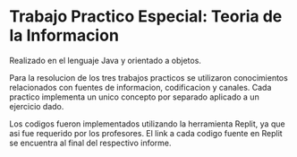 # Trabajo Practico Especial: Teoria de la Informacion

Realizado en el lenguaje Java y orientado a objetos.

Para la resolucion de los tres trabajos practicos se utilizaron conocimientos relacionados con fuentes de informacion, codificacion y canales. Cada practico implementa un unico concepto por separado aplicado a un ejercicio dado.

Los codigos fueron implementados utilizando la herramienta Replit, ya que asi fue requerido por los profesores. El link a cada codigo fuente en Replit se encuentra al final del respectivo informe.
